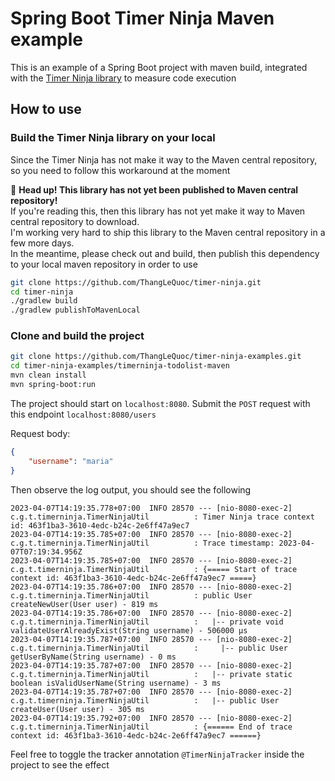 # Spring Boot Timer Ninja Maven example

This is an example of a Spring Boot project with maven build, integrated
with the [Timer Ninja library](https://github.com/ThangLeQuoc/timer-ninja) to measure code execution

## How to use
### Build the Timer Ninja library on your local

Since the Timer Ninja has not make it way to the Maven central repository, so you need to follow this workaround
at the moment

🙈 **Head up! This library has not yet been published to Maven central repository!**   
If you're reading this, then this library has not yet make it way to Maven central repository to download.  
I'm working very hard to ship this library to the Maven central repository in a few more days.   
In the meantime, please check out and build, then publish this dependency to your local maven repository in order to use

```bash
git clone https://github.com/ThangLeQuoc/timer-ninja.git
cd timer-ninja
./gradlew build
./gradlew publishToMavenLocal
```

### Clone and build the project

```bash
git clone https://github.com/ThangLeQuoc/timer-ninja-examples.git
cd timer-ninja-examples/timerninja-todolist-maven
mvn clean install
mvn spring-boot:run
```

The project should start on `localhost:8080`.
Submit the `POST` request with this endpoint `localhost:8080/users`

Request body:
```json
{
    "username": "maria"
}
```

Then observe the log output, you should see the following
```shell
2023-04-07T14:19:35.778+07:00  INFO 28570 --- [nio-8080-exec-2] c.g.t.timerninja.TimerNinjaUtil          : Timer Ninja trace context id: 463f1ba3-3610-4edc-b24c-2e6ff47a9ec7
2023-04-07T14:19:35.785+07:00  INFO 28570 --- [nio-8080-exec-2] c.g.t.timerninja.TimerNinjaUtil          : Trace timestamp: 2023-04-07T07:19:34.956Z
2023-04-07T14:19:35.785+07:00  INFO 28570 --- [nio-8080-exec-2] c.g.t.timerninja.TimerNinjaUtil          : {===== Start of trace context id: 463f1ba3-3610-4edc-b24c-2e6ff47a9ec7 =====}
2023-04-07T14:19:35.786+07:00  INFO 28570 --- [nio-8080-exec-2] c.g.t.timerninja.TimerNinjaUtil          : public User createNewUser(User user) - 819 ms
2023-04-07T14:19:35.786+07:00  INFO 28570 --- [nio-8080-exec-2] c.g.t.timerninja.TimerNinjaUtil          :   |-- private void validateUserAlreadyExist(String username) - 506000 µs
2023-04-07T14:19:35.787+07:00  INFO 28570 --- [nio-8080-exec-2] c.g.t.timerninja.TimerNinjaUtil          :     |-- public User getUserByName(String username) - 0 ms
2023-04-07T14:19:35.787+07:00  INFO 28570 --- [nio-8080-exec-2] c.g.t.timerninja.TimerNinjaUtil          :   |-- private static boolean isValidUserName(String username) - 3 ms
2023-04-07T14:19:35.787+07:00  INFO 28570 --- [nio-8080-exec-2] c.g.t.timerninja.TimerNinjaUtil          :   |-- public User createUser(User user) - 305 ms
2023-04-07T14:19:35.792+07:00  INFO 28570 --- [nio-8080-exec-2] c.g.t.timerninja.TimerNinjaUtil          : {====== End of trace context id: 463f1ba3-3610-4edc-b24c-2e6ff47a9ec7 ======}

```
Feel free to toggle the tracker annotation `@TimerNinjaTracker` inside the project to see the effect
